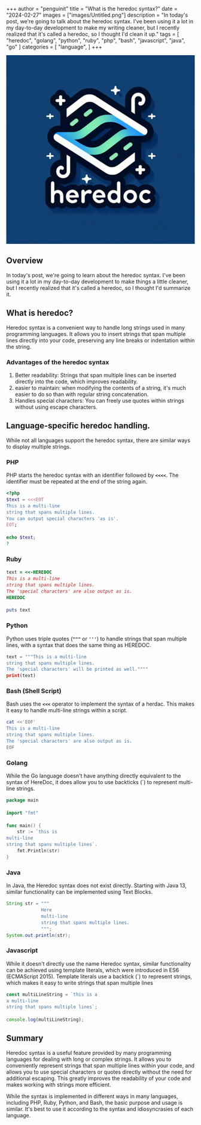+++
author = "penguinit"
title = "What is the heredoc syntax?"
date = "2024-02-27"
images = ["images/Untitled.png"]
description = "In today's post, we're going to talk about the heredoc syntax. I've been using it a lot in my day-to-day development to make my writing cleaner, but I recently realized that it's called a heredoc, so I thought I'd clean it up."
tags = [
"heredoc", "golang", "python", "ruby", "php", "bash", "javascript", "java", "go"
]
categories = [
"language",
]
+++

![Untitled](images/Untitled.png)

## Overview

In today's post, we're going to learn about the heredoc syntax. I've been using it a lot in my day-to-day development to make things a little cleaner, but I recently realized that it's called a heredoc, so I thought I'd summarize it.

## What is heredoc?

Heredoc syntax is a convenient way to handle long strings used in many programming languages. It allows you to insert strings that span multiple lines directly into your code, preserving any line breaks or indentation within the string.

### Advantages of the heredoc syntax

1. Better readability: Strings that span multiple lines can be inserted directly into the code, which improves readability.
2. easier to maintain: when modifying the contents of a string, it's much easier to do so than with regular string concatenation.
3. Handles special characters: You can freely use quotes within strings without using escape characters.

## Language-specific heredoc handling.

While not all languages support the heredoc syntax, there are similar ways to display multiple strings.

### PHP

PHP starts the heredoc syntax with an identifier followed by **`<<<<`**. The identifier must be repeated at the end of the string again.

```php
<?php
$text = <<<EOT
This is a multi-line
string that spans multiple lines.
You can output special characters 'as is'.
EOT;

echo $text;
?
```

### Ruby

```ruby
text = <<-HEREDOC
This is a multi-line
string that spans multiple lines.
The 'special characters' are also output as is.
HEREDOC

puts text
```

### Python

Python uses triple quotes (**`"""`** or **`'''`**) to handle strings that span multiple lines, with a syntax that does the same thing as HEREDOC.

```python
text = """This is a multi-line
string that spans multiple lines.
The 'special characters' will be printed as well.""""
print(text)
````

### Bash (Shell Script)

Bash uses the **`<<<`** operator to implement the syntax of a herdac. This makes it easy to handle multi-line strings within a script.

```bash
cat <<'EOF'
This is a multi-line
string that spans multiple lines.
The 'special characters' are also output as is.
EOF
```

### Golang

While the Go language doesn't have anything directly equivalent to the syntax of HereDoc, it does allow you to use backticks (`) to represent multi-line strings.

```go
package main

import "fmt"

func main() {
    str := `this is
multi-line
string that spans multiple lines`.
    fmt.Println(str)
}
```

### Java

In Java, the Heredoc syntax does not exist directly. Starting with Java 13, similar functionality can be implemented using Text Blocks.

```java
String str = """
             Here
             multi-line
             string that spans multiple lines.
             """;
System.out.println(str);
```

### Javascript

While it doesn't directly use the name Heredoc syntax, similar functionality can be achieved using template literals, which were introduced in ES6 (ECMAScript 2015). Template literals use a backtick (`) to represent strings, which makes it easy to write strings that span multiple lines

```jsx
const multiLineString = `this is a
a multi-line
string that spans multiple lines`;

console.log(multiLineString);
```

## Summary

Heredoc syntax is a useful feature provided by many programming languages for dealing with long or complex strings. It allows you to conveniently represent strings that span multiple lines within your code, and allows you to use special characters or quotes directly without the need for additional escaping. This greatly improves the readability of your code and makes working with strings more efficient.

While the syntax is implemented in different ways in many languages, including PHP, Ruby, Python, and Bash, the basic purpose and usage is similar. It's best to use it according to the syntax and idiosyncrasies of each language.